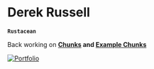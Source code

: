 # Derek Russell
**`Rustacean`**

Back working on **[Chunks](https://github.com/drkrssll/chunks-rs) and [Example Chunks](https://github.com/drkrssll/example-chunks)**

[![Portfolio](https://img.shields.io/badge/Portfolio-%23000000.svg?style=for-the-badge&logo=firefox&logoColor=white)](https://derekrussell.pro)
